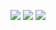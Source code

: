 ![](https://img.shields.io/badge/day%20📅-2-blue)   	![](https://img.shields.io/badge/stars%20⭐-3-yellow)   	![](https://img.shields.io/badge/days%20completed-1-red)
